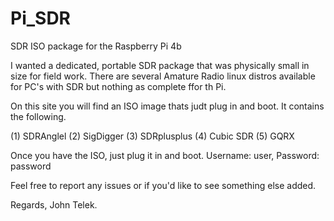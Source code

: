 # Pi_SDR
SDR ISO package for the Raspberry Pi 4b

I wanted a dedicated, portable SDR package that was physically small in size for field work.
There are several Amature Radio linux distros available for PC's with SDR but nothing as complete
ffor th Pi.

On this site you will find an ISO image thats judt plug in and boot. It contains the following.

(1) SDRAnglel
(2) SigDigger
(3) SDRplusplus
(4) Cubic SDR
(5) GQRX

Once you have the ISO, just plug it in and boot. Username: user, Password: password

Feel free to report any issues or if you'd like to see something else added.

Regards,
    John Telek.
